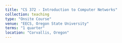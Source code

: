 ```yaml
---
title: "CS 372 - Introduction to Computer Networks"
collection: teaching
type: "Onsite Course"
venue: "EECS, Oregon State University"
terms: "1 quarter"
location: "Corvallis, Oregon"
---
```

